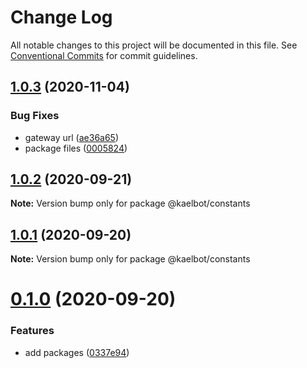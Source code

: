 # Change Log

All notable changes to this project will be documented in this file.
See [Conventional Commits](https://conventionalcommits.org) for commit guidelines.

## [1.0.3](https://github.com/kaeltec/packages/compare/v1.0.2...v1.0.3) (2020-11-04)


### Bug Fixes

* gateway url ([ae36a65](https://github.com/kaeltec/packages/commit/ae36a6579086c529a368df4dd4d2da2884f661c5))
* package files ([0005824](https://github.com/kaeltec/packages/commit/0005824532bfac10977c90275865b6be7ba4a16c))





## [1.0.2](https://github.com/kaeltec/packages/compare/v1.0.1...v1.0.2) (2020-09-21)

**Note:** Version bump only for package @kaelbot/constants





## [1.0.1](https://github.com/kaeltec/packages/compare/v0.1.0...v1.0.1) (2020-09-20)

**Note:** Version bump only for package @kaelbot/constants





# [0.1.0](https://github.com/kaeltec/packages/compare/v0.0.2...v0.1.0) (2020-09-20)


### Features

* add packages ([0337e94](https://github.com/kaeltec/packages/commit/0337e9436fb635300f5a312c671a2f21818b4daf))
